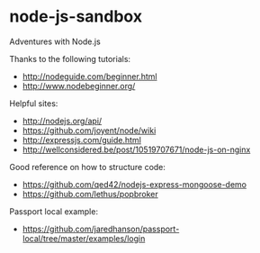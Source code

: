 node-js-sandbox
===============

Adventures with Node.js

Thanks to the following tutorials:
* http://nodeguide.com/beginner.html
* http://www.nodebeginner.org/

Helpful sites:
* http://nodejs.org/api/
* https://github.com/joyent/node/wiki
* http://expressjs.com/guide.html
* http://wellconsidered.be/post/10519707671/node-js-on-nginx

Good reference on how to structure code:
* https://github.com/qed42/nodejs-express-mongoose-demo
* https://github.com/lethus/popbroker

Passport local example:
* https://github.com/jaredhanson/passport-local/tree/master/examples/login